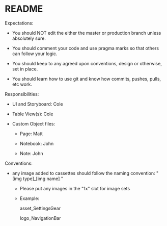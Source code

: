# README #

Expectations:

* You should NOT edit the either the master or production branch unless absolutely sure.

* You should comment your code and use pragma marks so that others can follow your logic.

* You should keep to any agreed upon conventions, design or otherwise, set in place.

* You should learn how to use git and know how commits, pushes, pulls, etc work.

Responsibilities:

* UI and Storyboard: Cole

* Table View(s): Cole

* Custom Object files:

     * Page: Matt

     * Notebook: John

     * Note: John

Conventions:

* any image added to cassettes should follow the naming convention: " [img type]_[img name] "

     * Please put any images in the "1x" slot for image sets
     
     * Example:
     
          asset_SettingsGear

          logo_NavigationBar